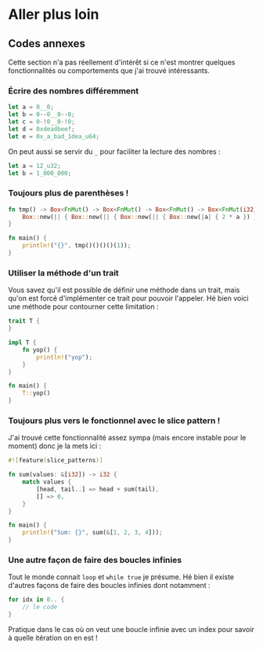 # Aller plus loin

## Codes annexes

Cette section n'a pas réellement d'intérêt si ce n'est montrer quelques fonctionnalités ou comportements que j'ai trouvé intéressants.

### Écrire des nombres différemment

```Rust
let a = 0__0;
let b = 0--0__0--0;
let c = 0-!0__0-!0;
let d = 0xdeadbeef;
let e = 0x_a_bad_1dea_u64;
```

On peut aussi se servir du `_` pour faciliter la lecture des nombres :

```Rust
let a = 12_u32;
let b = 1_000_000;
```

### Toujours plus de parenthèses !

```Rust
fn tmp() -> Box<FnMut() -> Box<FnMut() -> Box<FnMut() -> Box<FnMut(i32) -> i32>>>> {
    Box::new(|| { Box::new(|| { Box::new(|| { Box::new(|a| { 2 * a }) }) }) })
}

fn main() {
    println!("{}", tmp()()()()(1));
}
```

### Utiliser la méthode d'un trait

Vous savez qu'il est possible de définir une méthode dans un trait, mais qu'on est forcé d'implémenter ce trait pour pouvoir l'appeler. Hé bien voici une méthode pour contourner cette limitation :

```Rust
trait T {
}

impl T {
    fn yop() {
        println!("yop");
    }
}

fn main() {
    T::yop()
}
```

### Toujours plus vers le fonctionnel avec le slice pattern !

J'ai trouvé cette fonctionnalité assez sympa (mais encore instable pour le moment) donc je la mets ici :

```rust
#![feature(slice_patterns)]

fn sum(values: &[i32]) -> i32 {
    match values {
        [head, tail..] => head + sum(tail),
        [] => 0,
    }
}

fn main() {
    println!("Sum: {}", sum(&[1, 2, 3, 4]));
}
```

### Une autre façon de faire des boucles infinies

Tout le monde connait `loop` et `while true` je présume. Hé bien il existe d'autres façons de faire des boucles infinies dont notamment :

```rust
for idx in 0.. {
    // le code
}
```

Pratique dans le cas où on veut une boucle infinie avec un index pour savoir à quelle itération on en est !
